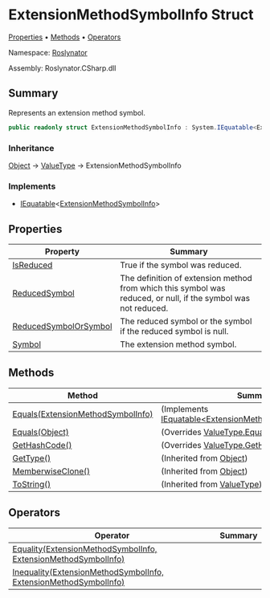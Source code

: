 # ExtensionMethodSymbolInfo Struct

[Properties](#properties) &#x2022; [Methods](#methods) &#x2022; [Operators](#operators)

Namespace: [Roslynator](../README.md)

Assembly: Roslynator\.CSharp\.dll

## Summary

Represents an extension method symbol\.

```csharp
public readonly struct ExtensionMethodSymbolInfo : System.IEquatable<ExtensionMethodSymbolInfo>
```

### Inheritance

[Object](https://docs.microsoft.com/en-us/dotnet/api/system.object) &#x2192; [ValueType](https://docs.microsoft.com/en-us/dotnet/api/system.valuetype) &#x2192; ExtensionMethodSymbolInfo

### Implements

* [IEquatable](https://docs.microsoft.com/en-us/dotnet/api/system.iequatable-1)\<[ExtensionMethodSymbolInfo](./README.md)>

## Properties

| Property | Summary |
| -------- | ------- |
| [IsReduced](IsReduced/README.md) | True if the symbol was reduced\. |
| [ReducedSymbol](ReducedSymbol/README.md) | The definition of extension method from which this symbol was reduced, or null, if the symbol was not reduced\. |
| [ReducedSymbolOrSymbol](ReducedSymbolOrSymbol/README.md) | The reduced symbol or the symbol if the reduced symbol is null\. |
| [Symbol](Symbol/README.md) | The extension method symbol\. |

## Methods

| Method | Summary |
| ------ | ------- |
| [Equals(ExtensionMethodSymbolInfo)](Equals/README.md) |  \(Implements [IEquatable\<ExtensionMethodSymbolInfo>.Equals](https://docs.microsoft.com/en-us/dotnet/api/system.iequatable-1.equals)\) |
| [Equals(Object)](Equals/README.md) |  \(Overrides [ValueType.Equals](https://docs.microsoft.com/en-us/dotnet/api/system.valuetype.equals)\) |
| [GetHashCode()](GetHashCode/README.md) |  \(Overrides [ValueType.GetHashCode](https://docs.microsoft.com/en-us/dotnet/api/system.valuetype.gethashcode)\) |
| [GetType()](https://docs.microsoft.com/en-us/dotnet/api/system.object.gettype) |  \(Inherited from [Object](https://docs.microsoft.com/en-us/dotnet/api/system.object)\) |
| [MemberwiseClone()](https://docs.microsoft.com/en-us/dotnet/api/system.object.memberwiseclone) |  \(Inherited from [Object](https://docs.microsoft.com/en-us/dotnet/api/system.object)\) |
| [ToString()](https://docs.microsoft.com/en-us/dotnet/api/system.valuetype.tostring) |  \(Inherited from [ValueType](https://docs.microsoft.com/en-us/dotnet/api/system.valuetype)\) |

## Operators

| Operator | Summary |
| -------- | ------- |
| [Equality(ExtensionMethodSymbolInfo, ExtensionMethodSymbolInfo)](op_Equality/README.md) | |
| [Inequality(ExtensionMethodSymbolInfo, ExtensionMethodSymbolInfo)](op_Inequality/README.md) | |

